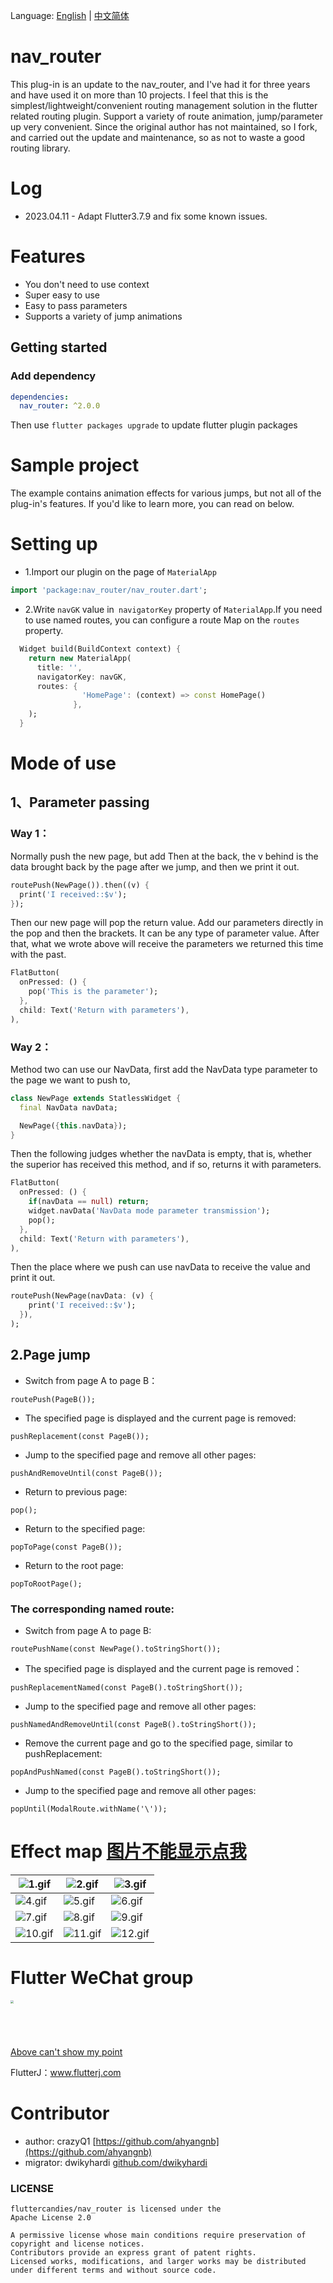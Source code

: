 Language: [English](README.md) | [中文简体](README_ZH.md)


# nav_router

This plug-in is an update to the nav_router, and I've had it for three years and have used it on more than 10 projects. I feel that this is the simplest/lightweight/convenient routing management solution in the flutter related routing plugin.
Support a variety of route animation, jump/parameter up very convenient.
Since the original author has not maintained, so I fork, and carried out the update and maintenance, so as not to waste a good routing library.

# Log
* 2023.04.11 - Adapt Flutter3.7.9 and fix some known issues.

# Features
* You don't need to use context
* Super easy to use
* Easy to pass parameters
* Supports a variety of jump animations

## Getting started

### Add dependency
```yaml
dependencies:
  nav_router: ^2.0.0
```

Then use `flutter packages upgrade` to update flutter plugin packages

# Sample project

The example contains animation effects for various jumps, but not all of the plug-in's features. If you'd like to learn more, you can read on below.

# Setting up
*  1.Import our plugin on the page of `MaterialApp`
```dart
import 'package:nav_router/nav_router.dart';
```
*  2.Write `navGK` value in` navigatorKey` property of `MaterialApp`.If you need to use named routes, you can configure a route Map on the `routes` property.
```dart
  Widget build(BuildContext context) {
    return new MaterialApp(
      title: '',
      navigatorKey: navGK,
      routes: {
                'HomePage': (context) => const HomePage()
              },
    );
  }
```
# Mode of use
## 1、Parameter passing
### Way 1：

Normally push the new page, but add Then at the back, the v behind is the data brought back by the page after we jump, and then we print it out.
```dart
routePush(NewPage()).then((v) {
  print('I received::$v');
});
```
Then our new page will pop the return value. Add our parameters directly in the pop and then the brackets. It can be any type of parameter value. After that, what we wrote above will receive the parameters we returned this time with the past.
```dart
FlatButton(
  onPressed: () {
    pop('This is the parameter');
  },
  child: Text('Return with parameters'),
),
```

### Way 2：
Method two can use our NavData, first add the NavData type parameter to the page we want to push to,
```dart
class NewPage extends StatlessWidget {
  final NavData navData;

  NewPage({this.navData});
}
```
Then the following judges whether the navData is empty, that is, whether the superior has received this method, and if so, returns it with parameters.
```dart
FlatButton(
  onPressed: () {
    if(navData == null) return;
    widget.navData('NavData mode parameter transmission');
    pop();
  },
  child: Text('Return with parameters'),
),
```
Then the place where we push can use navData to receive the value and print it out.
```dart
routePush(NewPage(navData: (v) {
    print('I received::$v');
  }),
);
```
## 2.Page jump
* Switch from page A to page B：
```
routePush(PageB());
```

* The specified page is displayed and the current page is removed:
```
pushReplacement(const PageB());
```

* Jump to the specified page and remove all other pages:
```
pushAndRemoveUntil(const PageB());
```
* Return to previous page:
```
pop();
```
* Return to the specified page:
```
popToPage(const PageB());
```
* Return to the root page:
```
popToRootPage();
```



### The corresponding named route:

* Switch from page A to page B:
```
routePushName(const NewPage().toStringShort());
```

* The specified page is displayed and the current page is removed：
```
pushReplacementNamed(const PageB().toStringShort());
```

* Jump to the specified page and remove all other pages:
```
pushNamedAndRemoveUntil(const PageB().toStringShort());
```
* Remove the current page and go to the specified page, similar to pushReplacement:
```
popAndPushNamed(const PageB().toStringShort());
```
* Jump to the specified page and remove all other pages:
```
popUntil(ModalRoute.withName('\'));
```





# Effect map [图片不能显示点我](http://img.flutterj.com/nav_router/)
|![1.gif](git/1.gif)| ![2.gif](git/2.gif) | ![3.gif](git/3.gif)|
| --- | --- | --- |
|![4.gif](git/4.gif)| ![5.gif](git/5.gif) | ![6.gif](git/6.gif)|
|![7.gif](git/7.gif)| ![8.gif](git/8.gif) | ![9.gif](git/9.gif)|
|![10.gif](git/10.gif)| ![11.gif](git/11.gif) | ![12.gif](git/12.gif)|

# Flutter WeChat group

<img src="git/left_group.png" height="200" width="200" style="zoom:30%;" />

[Above can't show my point](git/left_group.png)

FlutterJ：www.flutterj.com

# Contributor

* author: crazyQ1 [https://github.com/ahyangnb](https://github.com/ahyangnb)
* migrator: dwikyhardi [github.com/dwikyhardi](github.com/dwikyhardi)

### LICENSE
```
fluttercandies/nav_router is licensed under the
Apache License 2.0

A permissive license whose main conditions require preservation of copyright and license notices. 
Contributors provide an express grant of patent rights. 
Licensed works, modifications, and larger works may be distributed under different terms and without source code.
```
